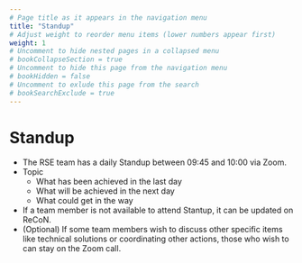 ```yaml
---
# Page title as it appears in the navigation menu
title: "Standup"
# Adjust weight to reorder menu items (lower numbers appear first)
weight: 1
# Uncomment to hide nested pages in a collapsed menu
# bookCollapseSection = true
# Uncomment to hide this page from the navigation menu
# bookHidden = false
# Uncomment to exlude this page from the search
# bookSearchExclude = true
---
```


# Standup

- The RSE team has a daily Standup between 09:45 and 10:00 via Zoom.
- Topic
   - What has been achieved in the last day
   - What will be achieved in the next day
   - What could get in the way
- If a team member is not available to attend Stantup,
  it can be updated on ReCoN.
- (Optional) If some team members wish to discuss other specific items
  like technical solutions or coordinating other actions,
  those who wish to can stay on the Zoom call.
